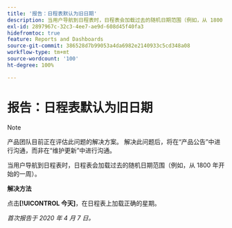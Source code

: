 ```yaml
---
title: '报告：日程表默认为旧日期'
description: 当用户导航到日程表时，日程表会加载过去的随机日期范围（例如，从 1800 年开始的一周）。
exl-id: 2897967c-32c3-4ee7-ae9d-608d45f40fa3
hidefromtoc: true
feature: Reports and Dashboards
source-git-commit: 386528d7b99053a4da6982e2140933c5cd348a08
workflow-type: tm+mt
source-wordcount: '100'
ht-degree: 100%

---
```


# 报告：日程表默认为旧日期

>[!NOTE]
>
>产品团队目前正在评估此问题的解决方案。 解决此问题后，将在“产品公告”中进行沟通，而非在“维护更新”中进行沟通。

当用户导航到日程表时，日程表会加载过去的随机日期范围（例如，从 1800 年开始的一周）。

**解决方法**

点击&#x200B;**[!UICONTROL 今天]**，在日程表上加载正确的星期。


_首次报告于 2020 年 4 月 7 日。_
